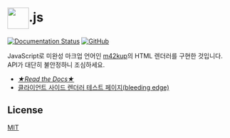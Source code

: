 # <img src="https://i.imgur.com/WiJuFSK.png" height="48" style="vertical-align: middle">.js

[![Documentation Status](https://readthedocs.org/projects/m42kup/badge/?version=latest)](https://m42kup.readthedocs.io/en/latest/?badge=latest)
[![GitHub](https://img.shields.io/github/license/logico-philosophical/m42kup)](https://github.com/logico-philosophical/m42kup/blob/master/LICENSE)

JavaScript로 미완성 마크업 언어인 [m42kup](https://github.com/logico-philosophical/m42kup/wiki)의 HTML 렌더러를 구현한 것입니다. API가 대단히 불안정하니 조심하세요.

* [*★Read the Docs★*](https://m42kup.readthedocs.io/en/latest/?badge=latest)
* [클라이언트 사이드 렌더러 테스트 페이지(bleeding edge)](https://logico-philosophical.github.io/m42kup/tests/client.html)

## License
[MIT](LICENSE)
